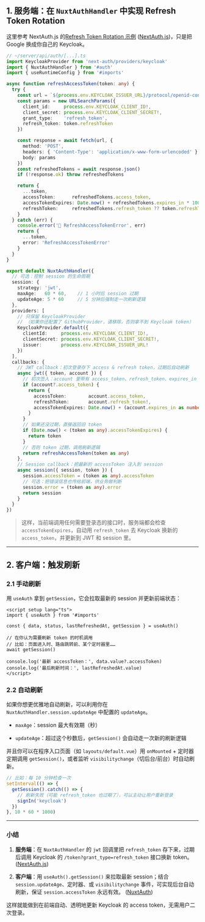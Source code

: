 
## 1. 服务端：在 `NuxtAuthHandler` 中实现 Refresh Token Rotation

这里参考 NextAuth.js 的[Refresh Token Rotation 示例](https://next-auth.js.org/v3/tutorials/refresh-token-rotation) ([NextAuth.js](https://next-auth.js.org/v3/tutorials/refresh-token-rotation "Refresh Token Rotation | NextAuth.js"))，只是把 Google 换成你自己的 Keycloak。

```ts
// ~/server/api/auth/[...].ts
import KeycloakProvider from 'next-auth/providers/keycloak'
import { NuxtAuthHandler } from '#auth'
import { useRuntimeConfig } from '#imports'

async function refreshAccessToken(token: any) {
  try {
    const url = `${process.env.KEYCLOAK_ISSUER_URL}/protocol/openid-connect/token`
    const params = new URLSearchParams({
      client_id:     process.env.KEYCLOAK_CLIENT_ID!,
      client_secret: process.env.KEYCLOAK_CLIENT_SECRET!,
      grant_type:    'refresh_token',
      refresh_token: token.refreshToken
    })

    const response = await fetch(url, {
      method: 'POST',
      headers: { 'Content-Type': 'application/x-www-form-urlencoded' },
      body: params
    })
    const refreshedTokens = await response.json()
    if (!response.ok) throw refreshedTokens

    return {
      ...token,
      accessToken:      refreshedTokens.access_token,
      accessTokenExpires: Date.now() + refreshedTokens.expires_in * 1000,
      refreshToken:     refreshedTokens.refresh_token ?? token.refreshToken
    }
  } catch (err) {
    console.error('🔄 RefreshAccessTokenError', err)
    return {
      ...token,
      error: 'RefreshAccessTokenError'
    }
  }
}

export default NuxtAuthHandler({
  // 可选：控制 session 的生命周期
  session: {
    strategy: 'jwt',
    maxAge:   60 * 60,    // 1 小时后 session 过期
    updateAge: 5 * 60     // 5 分钟后强制走一次刷新逻辑
  },
  providers: [
    // 只保留 KeycloakProvider
    // （如果你还配置了 GithubProvider，请移除，否则拿不到 Keycloak token）
    KeycloakProvider.default({
      clientId:     process.env.KEYCLOAK_CLIENT_ID!,
      clientSecret: process.env.KEYCLOAK_CLIENT_SECRET!,
      issuer:       process.env.KEYCLOAK_ISSUER_URL!
    })
  ],
  callbacks: {
    // JWT callback：初次登录存下 access & refresh token，过期后自动刷新
    async jwt({ token, account }) {
      // 初次签入：account 里带有 access_token、refresh_token、expires_in
      if (account?.access_token) {
        return {
          accessToken:        account.access_token,
          refreshToken:       account.refresh_token!,
          accessTokenExpires: Date.now() + (account.expires_in as number) * 1000
        }
      }
      // 如果还没过期，直接返回旧 token
      if (Date.now() < (token as any).accessTokenExpires) {
        return token
      }
      // 否则 token 过期，调用刷新逻辑
      return refreshAccessToken(token as any)
    },
    // Session callback：把最新的 accessToken 注入到 session
    async session({ session, token }) {
      session.accessToken = (token as any).accessToken
      // 可选：把错误信息也传给前端，供业务做判断
      session.error = (token as any).error
      return session
    }
  }
})
```

> 这样，当前端调用任何需要登录态的接口时，服务端都会检查 `accessTokenExpires`，自动用 `refresh_token` 去 Keycloak 换新的 `access_token`，并更新到 JWT 和 session 里。

---

## 2. 客户端：触发刷新

### 2.1 手动刷新

用 `useAuth` 拿到 `getSession`，它会拉取最新的 session 并更新前端状态：

```vue
<script setup lang="ts">
import { useAuth } from '#imports'

const { data, status, lastRefreshedAt, getSession } = useAuth()

// 在你认为需要刷新 token 的时机调用
// 比如：页面进入时、路由跳转前、某个定时器里……
await getSession()

console.log('最新 accessToken：', data.value?.accessToken)
console.log('最后刷新时间：', lastRefreshedAt.value)
</script>
```

### 2.2 自动刷新

如果你想更优雅地自动刷新，可以利用你在 `NuxtAuthHandler.session.updateAge` 中配置的 `updateAge`。

- `maxAge`：session 最大有效期（秒）
    
- `updateAge`：超过这个秒数后，`getSession()` 会自动走一次新的刷新逻辑
    

并且你可以在程序入口页面（如 `layouts/default.vue`）用 `onMounted` + 定时器定期调用 `getSession()`，或者监听 `visibilitychange`（切后台/前台）时自动刷新。

```ts
// 比如：每 10 分钟检查一次
setInterval(() => {
  getSession().catch(() => {
    // 刷新失败（可能 refresh_token 也过期了），可以主动让用户重新登录
    signIn('keycloak')
  })
}, 10 * 60 * 1000)
```

---

### 小结

1. **服务端**：在 `NuxtAuthHandler` 的 `jwt` 回调里把 `refresh_token` 存下来，过期后调用 Keycloak 的 `/token?grant_type=refresh_token` 接口换新 token。 ([NextAuth.js](https://next-auth.js.org/v3/tutorials/refresh-token-rotation "Refresh Token Rotation | NextAuth.js"))
    
2. **客户端**：用 `useAuth().getSession()` 来拉取最新 session；结合 `session.updateAge`、定时器、或 `visibilitychange` 事件，可实现后台自动刷新，保证 `session.accessToken` 永远有效。 ([NuxtAuth](https://auth.sidebase.io/guide/application-side/session-access "Session Access and Management - by sidebase"))
    

这样就能做到在前端自动、透明地更新 Keycloak 的 access token，无需用户二次登录。